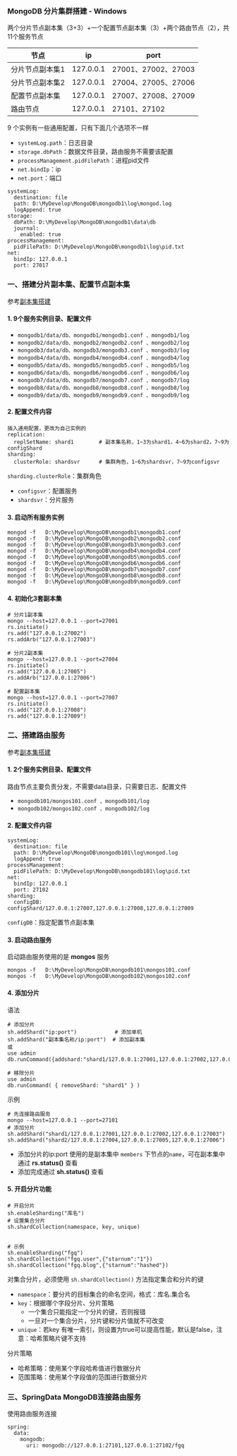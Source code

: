 ### MongoDB 分片集群搭建 - Windows
两个分片节点副本集（3+3）+一个配置节点副本集（3）+两个路由节点（2），共11个服务节点

| 节点    | ip        | port  |
| ------ | ----------| ----- |
| 分片节点副本集1     | 127.0.0.1 | 27001、27002、27003 |
| 分片节点副本集2     | 127.0.0.1 | 27004、27005、27006 |
| 配置节点副本集      | 127.0.0.1 | 27007、27008、27009 |
| 路由节点           | 127.0.0.1 | 27101、27102        |


9 个实例有一些通用配置，只有下面几个选项不一样

* `systemLog.path`：日志目录
* `storage.dbPath`：数据文件目录，路由服务不需要该配置
* `processManagement.pidFilePath`：进程pid文件
* `net.bindIp`：ip
* `net.port`：端口

```
systemLog:
  destination: file                                     
  path: D:\MyDevelop\MongoDB\mongodb1\log\mongod.log    
  logAppend: true                        
storage:
  dbPath: D:\MyDevelop\MongoDB\mongodb1\data\db        
  journal:
    enabled: true                           
processManagement:
  pidFilePath: D:\MyDevelop\MongoDB\mongodb1\log\pid.txt  
net:
  bindIp: 127.0.0.1           
  port: 27017 
```



### 一、搭建分片副本集、配置节点副本集
参考[副本集搭建](https://fgq233.github.io/md/java/mongodb6)

#### 1. 9个服务实例目录、配置文件
* `mongodb1/data/db、mongodb1/mongodb1.conf 、mongodb1/log`
* `mongodb2/data/db、mongodb2/mongodb2.conf 、mongodb2/log `
* `mongodb3/data/db、mongodb3/mongodb3.conf 、mongodb3/log `
* `mongodb4/data/db、mongodb4/mongodb4.conf 、mongodb4/log `
* `mongodb5/data/db、mongodb5/mongodb5.conf 、mongodb5/log `
* `mongodb6/data/db、mongodb6/mongodb6.conf 、mongodb6/log `
* `mongodb7/data/db、mongodb7/mongodb7.conf 、mongodb7/log `
* `mongodb8/data/db、mongodb8/mongodb8.conf 、mongodb8/log `
* `mongodb9/data/db、mongodb9/mongodb9.conf 、mongodb9/log `

#### 2. 配置文件内容
```
插入通用配置，更改为自己实例的
replication:
  replSetName: shard1        # 副本集名称，1~3为shard1，4~6为shard2，7~9为configShard
sharding:
  clusterRole: shardsvr      # 集群角色，1~6为shardsvr，7~9为configsvr
```

`sharding.clusterRole`：集群角色
* `configsvr`：配置服务
* `shardsvr`：分片服务

#### 3. 启动所有服务实例
```
mongod -f   D:\MyDevelop\MongoDB\mongodb1\mongodb1.conf
mongod -f   D:\MyDevelop\MongoDB\mongodb2\mongodb2.conf
mongod -f   D:\MyDevelop\MongoDB\mongodb3\mongodb3.conf
mongod -f   D:\MyDevelop\MongoDB\mongodb4\mongodb4.conf
mongod -f   D:\MyDevelop\MongoDB\mongodb5\mongodb5.conf
mongod -f   D:\MyDevelop\MongoDB\mongodb6\mongodb6.conf
mongod -f   D:\MyDevelop\MongoDB\mongodb7\mongodb7.conf
mongod -f   D:\MyDevelop\MongoDB\mongodb8\mongodb8.conf
mongod -f   D:\MyDevelop\MongoDB\mongodb9\mongodb9.conf
```

#### 4. 初始化3套副本集
```
# 分片1副本集
mongo --host=127.0.0.1 --port=27001
rs.initiate()
rs.add("127.0.0.1:27002")
rs.addArb("127.0.0.1:27003")

# 分片2副本集
mongo --host=127.0.0.1 --port=27004
rs.initiate()
rs.add("127.0.0.1:27005")
rs.addArb("127.0.0.1:27006")

# 配置副本集
mongo --host=127.0.0.1 --port=27007
rs.initiate()
rs.add("127.0.0.1:27008")
rs.add("127.0.0.1:27009")
```


### 二、搭建路由服务
参考[副本集搭建](https://fgq233.github.io/md/java/mongodb6)

#### 1. 2个服务实例目录、配置文件
路由节点主要负责分发，不需要data目录，只需要日志、配置文件
* `mongodb101/mongos101.conf 、mongodb101/log `
* `mongodb102/mongos102.conf 、mongodb102/log `

 
#### 2. 配置文件内容
```
systemLog:
  destination: file                                     
  path: D:\MyDevelop\MongoDB\mongodb101\log\mongod.log    
  logAppend: true                                                   
processManagement:
  pidFilePath: D:\MyDevelop\MongoDB\mongodb101\log\pid.txt  
net:
  bindIp: 127.0.0.1           
  port: 27102
sharding:
  configDB: configShard/127.0.0.1:27007,127.0.0.1:27008,127.0.0.1:27009
```

`configDB`：指定配置节点副本集


#### 3. 启动路由服务
启动路由服务使用的是 **mongos** 服务

```
mongos -f   D:\MyDevelop\MongoDB\mongodb101\mongos101.conf
mongos -f   D:\MyDevelop\MongoDB\mongodb102\mongos102.conf
```

#### 4. 添加分片
语法

```
# 添加分片
sh.addShard("ip:port")            # 添加单机
sh.addShard("副本集名称/ip:port")  # 添加副本集
或
use admin
db.runCommand({addshard:"shard1/127.0.0.1:27001,127.0.0.1:27002,127.0.0.1:27003"});

# 移除分片
use admin
db.runCommand( { removeShard: "shard1" } )
```

示例

```
# 先连接路由服务
mongo --host=127.0.0.1 --port=27101
# 添加分片
sh.addShard("shard1/127.0.0.1:27001,127.0.0.1:27002,127.0.0.1:27003")
sh.addShard("shard2/127.0.0.1:27004,127.0.0.1:27005,127.0.0.1:27006")
```

* 添加分片的ip:port 使用的是副本集中 `members` 下节点的`name`，可在副本集中通过 **rs.status()** 查看
* 添加完成通过 **sh.status()** 查看




#### 5. 开启分片功能
```
# 开启分片
sh.enableSharding("库名")
# 设置集合分片
sh.shardCollection(namespace, key, unique)


# 示例
sh.enableSharding("fgq")
sh.shardCollection("fgq.user",{"starnum":"1"})
sh.shardCollection("fgq.blog",{"starnum":"hashed"})
```

对集合分片，必须使用 `sh.shardCollection()` 方法指定集合和分片的键
* `namespace`：要分片的目标集合的命名空间，格式：库名.集合名
* `key`：根据哪个字段分片、分片策略
    * 一个集合只能指定一个分片的键，否则报错
    * 一旦对一个集合分片，分片键和分片值就不可改变
* `unique`：若key 有唯一索引，则设置为true可以提高性能，默认是false，注意：哈希策略片键不支持

分片策略
* 哈希策略：使用某个字段哈希值进行数据分片
* 范围策略：使用某个字段值的范围进行数据分片




### 三、SpringData MongoDB连接路由服务
使用路由服务连接

```
spring:
  data:
    mongodb:
      uri: mongodb://127.0.0.1:27101,127.0.0.1:27102/fgq
```

 